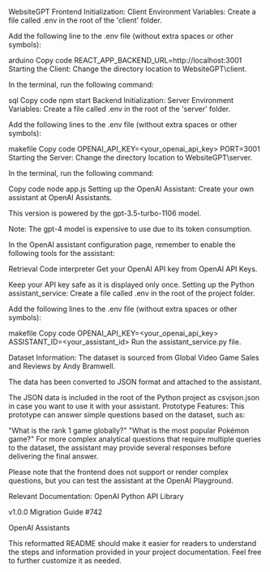 WebsiteGPT
Frontend Initialization:
Client Environment Variables:
Create a file called .env in the root of the 'client' folder.

Add the following line to the .env file (without extra spaces or other symbols):

arduino
Copy code
REACT_APP_BACKEND_URL=http://localhost:3001
Starting the Client:
Change the directory location to WebsiteGPT\client.

In the terminal, run the following command:

sql
Copy code
npm start
Backend Initialization:
Server Environment Variables:
Create a file called .env in the root of the 'server' folder.

Add the following lines to the .env file (without extra spaces or other symbols):

makefile
Copy code
OPENAI_API_KEY=<your_openai_api_key>
PORT=3001
Starting the Server:
Change the directory location to WebsiteGPT\server.

In the terminal, run the following command:

Copy code
node app.js
Setting up the OpenAI Assistant:
Create your own assistant at OpenAI Assistants.

This version is powered by the gpt-3.5-turbo-1106 model.

Note: The gpt-4 model is expensive to use due to its token consumption.

In the OpenAI assistant configuration page, remember to enable the following tools for the assistant:

Retrieval
Code interpreter
Get your OpenAI API key from OpenAI API Keys.

Keep your API key safe as it is displayed only once.
Setting up the Python assistant_service:
Create a file called .env in the root of the project folder.

Add the following lines to the .env file (without extra spaces or other symbols):

makefile
Copy code
OPENAI_API_KEY=<your_openai_api_key>
ASSISTANT_ID=<your_assistant_id>
Run the assistant_service.py file.

Dataset Information:
The dataset is sourced from Global Video Game Sales and Reviews by Andy Bramwell.

The data has been converted to JSON format and attached to the assistant.

The JSON data is included in the root of the Python project as csvjson.json in case you want to use it with your assistant.
Prototype Features:
This prototype can answer simple questions based on the dataset, such as:

"What is the rank 1 game globally?"
"What is the most popular Pokémon game?"
For more complex analytical questions that require multiple queries to the dataset, the assistant may provide several responses before delivering the final answer.

Please note that the frontend does not support or render complex questions, but you can test the assistant at the OpenAI Playground.

Relevant Documentation:
OpenAI Python API Library

v1.0.0 Migration Guide #742

OpenAI Assistants

This reformatted README should make it easier for readers to understand the steps and information provided in your project documentation. Feel free to further customize it as needed.
